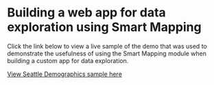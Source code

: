 Building a web app for data exploration using Smart Mapping
===========================================================

Click the link below to view a live sample of the demo that was used to demonstrate the usefulness of using the Smart Mapping module when building a custom app for data exploration.

[View Seattle Demographics sample here](https://ekenes.github.io/conferences/ds-2016/smart-mapping/demos/seattle-demographics/)